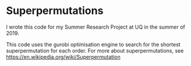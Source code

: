 # Superpermutations

I wrote this code for my Summer Research Project at UQ in the summer of 2019.

This code uses the gurobi optimisation engine to search for the shortest superpermutation for each order. For more about superpermutations, see https://en.wikipedia.org/wiki/Superpermutation
